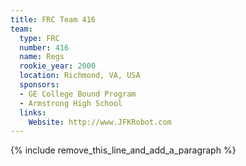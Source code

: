 ```yaml
---
title: FRC Team 416
team:
  type: FRC
  number: 416
  name: Regs
  rookie_year: 2000
  location: Richmond, VA, USA
  sponsors:
  - GE College Bound Program
  - Armstrong High School
  links:
    Website: http://www.JFKRobot.com
---
```


{% include remove_this_line_and_add_a_paragraph %}
